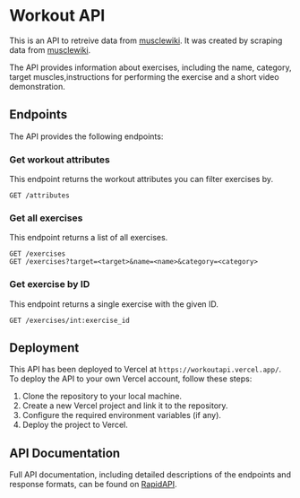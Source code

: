 # Workout API
This is an API to retreive data from [musclewiki](https://musclewiki.com/). It was created by scraping data from [musclewiki](https://musclewiki.com/).

The API provides information about exercises, including the name, category, target muscles,instructions for performing the exercise and a short video demonstration.

## Endpoints
The API provides the following endpoints:

### Get workout attributes
This endpoint returns the workout attributes you can filter exercises by.
```
GET /attributes
```

### Get all exercises

This endpoint returns a list of all exercises.

```
GET /exercises
GET /exercises?target=<target>&name=<name>&category=<category>
```

### Get exercise by ID
This endpoint returns a single exercise with the given ID.
```
GET /exercises/int:exercise_id
```

## Deployment
This API has been deployed to Vercel at `https://workoutapi.vercel.app/`. To deploy the API to your own Vercel account, follow these steps:

1. Clone the repository to your local machine.
2. Create a new Vercel project and link it to the repository.
3. Configure the required environment variables (if any).
4. Deploy the project to Vercel.

## API Documentation
Full API documentation, including detailed descriptions of the endpoints and response formats, can be found on [RapidAPI](https://rapidapi.com/rahulbanerjee26/api/musclewiki).

